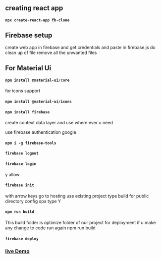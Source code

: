 


## creating react app

#### `npx create-react-app fb-clone` 

## Firebase setup
create web app in firebase and get credentials and paste in firebase.js 
do clean up of file remove all the unwanted files 

## For  Material Ui 

#### `npm install @material-ui/core`
for icons support 
#### `npm install @material-ui/icons`

#### `npm install firebase`

create context data layer and use where ever u need  

use firebase authentication google 

#### `npm i -g firebase-tools`  

#### `firebase logout`

#### `firebase login`
y
allow

#### `firebase init`
with arrow keys go to hosting 
use existing project 
type build for public directory 
config spa  type Y 
#### `npm run build`  
This build folder is optimize folder of our project for deployment
if u make any change to code run again npm run build 

#### `firebase deploy`

### [live Demo](https://facebook-clone-84512.web.app/)
